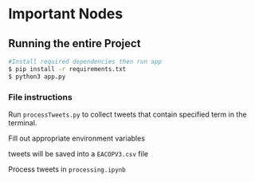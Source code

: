 # Important Nodes

## Running the entire Project

```bash
#Install required dependencies then run app
$ pip install -r requirements.txt
$ python3 app.py
```

### File instructions

Run `processTweets.py` to collect tweets that contain specified term in the terminal.

Fill out appropriate environment variables

tweets will be saved into a `EACOPV3.csv` file

Process tweets in `processing.ipynb`
